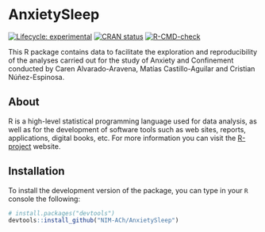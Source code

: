 
<!-- README.md is generated from README.Rmd. Please edit that file -->

# AnxietySleep

<!-- badges: start -->

[![Lifecycle:
experimental](https://img.shields.io/badge/lifecycle-experimental-orange.svg)](https://lifecycle.r-lib.org/articles/stages.html#experimental)
[![CRAN
status](https://www.r-pkg.org/badges/version/AnxietySleep)](https://CRAN.R-project.org/package=AnxietySleep)
[![R-CMD-check](https://github.com/NIM-ACh/AnxietySleep/workflows/R-CMD-check/badge.svg)](https://github.com/NIM-ACh/AnxietySleep/actions)
<!-- badges: end -->

This R package contains data to facilitate the exploration and
reproducibility of the analyses carried out for the study of Anxiety and
Confinement conducted by Caren Alvarado-Aravena, Matías Castillo-Aguilar
and Cristian Núñez-Espinosa.

## About <i class="fab fa-r-project"></i>

R is a high-level statistical programming language used for data
analysis, as well as for the development of software tools such as web
sites, reports, applications, digital books, etc. For more information
you can visit the [R-project](https://www.r-project.org/about.html)
website.

## Installation

To install the development version of the package, you can type in your
`R` console the following:

``` r
# install.packages("devtools")
devtools::install_github("NIM-ACh/AnxietySleep")
```
